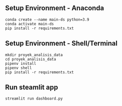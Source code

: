 ## Setup Environment - Anaconda
    conda create --name main-ds python=3.9
    conda activate main-ds
    pip install -r requirements.txt

## Setup Environment - Shell/Terminal
    mkdir proyek_analisis_data
    cd proyek_analisis_data
    pipenv install
    pipenv shell
    pip install -r requirements.txt

## Run steamlit app
    streamlit run dashboard.py
